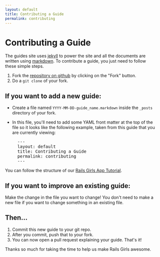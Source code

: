 ```yaml
---
layout: default
title: Contributing a Guide
permalink: contributing
---
```


# Contributing a Guide

The guides site uses [jekyll](https://github.com/mojombo/jekyll) to power the site and all the documents are written using [markdown](http://daringfireball.net/projects/markdown/). To contribute a guide, you just need to follow these simple steps.

1. Fork the [repository on github](https://github.com/railsgirls/railsgirls.github.com) by clicking on the "Fork" button.
2. Do a `git clone` of your fork.

## If you want to add a new guide:

- Create a file named `YYYY-MM-DD-guide_name.markdown` inside the `_posts` directory of your fork.
- In this file, you'll need to add some YAML front matter at the top of the file so it looks like the following example, taken from this guide that you are currently viewing:

    <pre>
    ---
    layout: default
    title: Contributing a Guide
    permalink: contributing
    ---</pre>

You can follow the structure of our [Rails Girls App Tutorial](https://github.com/railsgirls/railsgirls.github.com/blob/master/_posts/2012-04-18-app.markdown).

## If you want to improve an existing guide:
Make the change in the file you want to change! You don't need to make a new file if you want to change something in an existing file.

## Then...

1. Commit this new guide to your git repo.
2. After you commit, push that to your fork.
3. You can now open a pull request explaining your guide. That's it!

Thanks so much for taking the time to help us make Rails Girls awesome.

